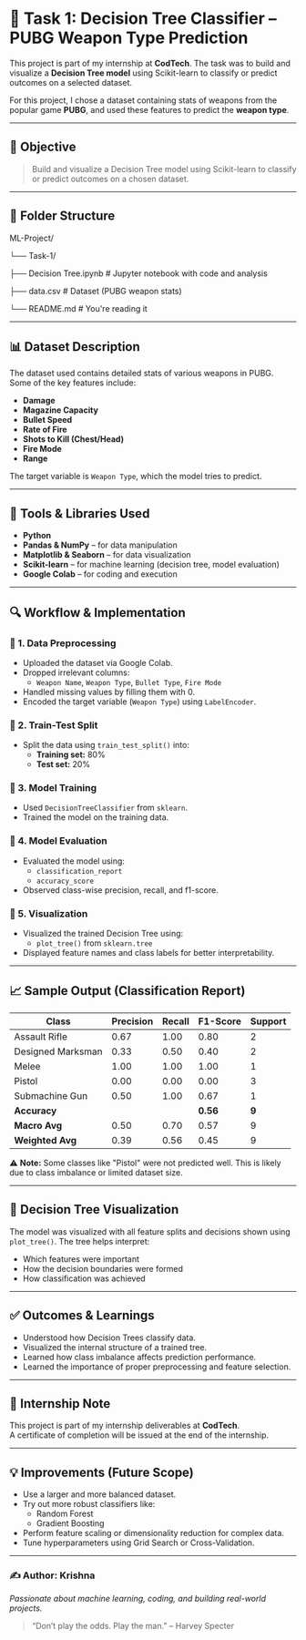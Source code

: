 # 🧠 Task 1: Decision Tree Classifier – PUBG Weapon Type Prediction

This project is part of my internship at **CodTech**. The task was to build and visualize a **Decision Tree model** using Scikit-learn to classify or predict outcomes on a selected dataset.

For this project, I chose a dataset containing stats of weapons from the popular game **PUBG**, and used these features to predict the **weapon type**.

---

## 📌 Objective

> Build and visualize a Decision Tree model using Scikit-learn to classify or predict outcomes on a chosen dataset.

---

## 📁 Folder Structure

ML-Project/

└── Task-1/

├── Decision Tree.ipynb # Jupyter notebook with code and analysis

├── data.csv # Dataset (PUBG weapon stats)

└── README.md # You're reading it

---

## 📊 Dataset Description

The dataset used contains detailed stats of various weapons in PUBG. Some of the key features include:

- **Damage**
- **Magazine Capacity**
- **Bullet Speed**
- **Rate of Fire**
- **Shots to Kill (Chest/Head)**
- **Fire Mode**
- **Range**

The target variable is `Weapon Type`, which the model tries to predict.

---

## 🔧 Tools & Libraries Used

- **Python**
- **Pandas & NumPy** – for data manipulation
- **Matplotlib & Seaborn** – for data visualization
- **Scikit-learn** – for machine learning (decision tree, model evaluation)
- **Google Colab** – for coding and execution

---

## 🔍 Workflow & Implementation

### 📌 1. Data Preprocessing
- Uploaded the dataset via Google Colab.
- Dropped irrelevant columns:
  - `Weapon Name`, `Weapon Type`, `Bullet Type`, `Fire Mode`
- Handled missing values by filling them with 0.
- Encoded the target variable (`Weapon Type`) using `LabelEncoder`.

### 📌 2. Train-Test Split
- Split the data using `train_test_split()` into:
  - **Training set:** 80%
  - **Test set:** 20%

### 📌 3. Model Training
- Used `DecisionTreeClassifier` from `sklearn`.
- Trained the model on the training data.

### 📌 4. Model Evaluation
- Evaluated the model using:
  - `classification_report`
  - `accuracy_score`
- Observed class-wise precision, recall, and f1-score.

### 📌 5. Visualization
- Visualized the trained Decision Tree using:
  - `plot_tree()` from `sklearn.tree`
- Displayed feature names and class labels for better interpretability.

---

## 📈 Sample Output (Classification Report)

| Class             | Precision | Recall | F1-Score | Support |
|------------------|-----------|--------|----------|---------|
| Assault Rifle    | 0.67      | 1.00   | 0.80     | 2       |
| Designed Marksman| 0.33      | 0.50   | 0.40     | 2       |
| Melee            | 1.00      | 1.00   | 1.00     | 1       |
| Pistol           | 0.00      | 0.00   | 0.00     | 3       |
| Submachine Gun   | 0.50      | 1.00   | 0.67     | 1       |
| **Accuracy**     |           |        | **0.56** | **9**   |
| **Macro Avg**    | 0.50      | 0.70   | 0.57     | 9       |
| **Weighted Avg** | 0.39      | 0.56   | 0.45     | 9       |

⚠️ **Note:** Some classes like "Pistol" were not predicted well. This is likely due to class imbalance or limited dataset size.

---

## 🌳 Decision Tree Visualization

The model was visualized with all feature splits and decisions shown using `plot_tree()`. The tree helps interpret:
- Which features were important
- How the decision boundaries were formed
- How classification was achieved

---

## ✅ Outcomes & Learnings

- Understood how Decision Trees classify data.
- Visualized the internal structure of a trained tree.
- Learned how class imbalance affects prediction performance.
- Learned the importance of proper preprocessing and feature selection.

---

## 📜 Internship Note

This project is part of my internship deliverables at **CodTech**.  
A certificate of completion will be issued at the end of the internship.

---

## 💡 Improvements (Future Scope)

- Use a larger and more balanced dataset.
- Try out more robust classifiers like:
  - Random Forest
  - Gradient Boosting
- Perform feature scaling or dimensionality reduction for complex data.
- Tune hyperparameters using Grid Search or Cross-Validation.

---

### ✍️ Author: Krishna  
_Passionate about machine learning, coding, and building real-world projects._

> “Don’t play the odds. Play the man.” – Harvey Specter

